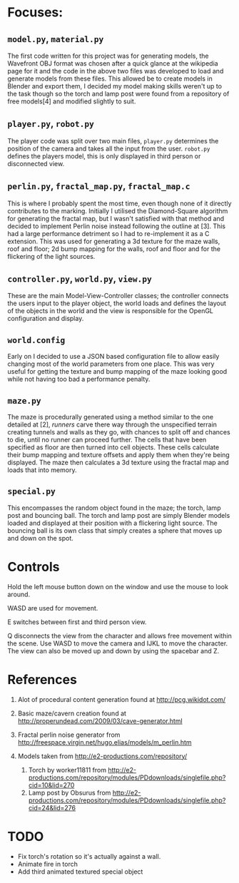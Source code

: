 Focuses:
========
`model.py`, `material.py`
-------------------------
The first code written for this project was for generating models, the Wavefront OBJ format was chosen after a quick glance at the wikipedia page for it and the code in the above two files was developed to load and generate models from these files.  This allowed be to create models in Blender and export them, I decided my model making skills weren't up to the task though so the torch and lamp post were found from a repository of free models[4] and modified slightly to suit.
  
`player.py`, `robot.py`
-----------------------
The player code was split over two main files, `player.py` determines the position of the camera and takes all the input from the user.  `robot.py` defines the players model, this is only displayed in third person or disconnected view.

`perlin.py`, `fractal_map.py`, `fractal_map.c`
----------------------------------------------
This is where I probably spent the most time, even though none of it directly contributes to the marking.  Initially I utilised the Diamond-Square algorithm for generating the fractal map, but I wasn't satisfied with that method and decided to implement Perlin noise instead following the outline at [3].  This had a large performance detriment so I had to re-implement it as a C extension.  This was used for generating a 3d texture for the maze walls, roof and floor; 2d bump mapping for the walls, roof and floor and for the flickering of the light sources.

`controller.py`, `world.py`, `view.py`
--------------------------------------
These are the main Model-View-Controller classes; the controller connects the users input to the player object, the world loads and defines the layout of the objects in the world and the view is responsible for the OpenGL configuration and display.

`world.config`
--------------
Early on I decided to use a JSON based configuration file to allow easily changing most of the world parameters from one place.  This was very useful for getting the texture and bump mapping of the maze looking good while not having too bad a performance penalty.

`maze.py`
---------
The maze is procedurally generated using a method similar to the one detailed at [2], _runners_ carve there way through the unspecified terrain creating tunnels and walls as they go, with chances to split off and chances to die, until no runner can proceed further.  The cells that have been specified as floor are then turned into cell objects.  These cells calculate their bump mapping and texture offsets and apply them when they're being displayed.  The maze then calculates a 3d texture using the fractal map and loads that into memory.

`special.py`
------------
This encompasses the random object found in the maze; the torch, lamp post and bouncing ball.  The torch and lamp post are simply Blender models loaded and displayed at their position with a flickering light source.  The bouncing ball is its own class that simply creates a sphere that moves up and down on the spot.


Controls
========
  Hold the left mouse button down on the window and use the mouse to look around.
  
  WASD are used for movement.

  E switches between first and third person view.
  
  Q disconnects the view from the character and allows free movement within the scene.  Use WASD to move the camera and IJKL to move the character.  The view can also be moved up and down by using the spacebar and Z.

References
==========
1. Alot of procedural content generation found at http://pcg.wikidot.com/

2. Basic maze/cavern creation found at http://properundead.com/2009/03/cave-generator.html

3. Fractal perlin noise generator from http://freespace.virgin.net/hugo.elias/models/m_perlin.htm

4. Models taken from http://e2-productions.com/repository/
    1. Torch by worker11811 from http://e2-productions.com/repository/modules/PDdownloads/singlefile.php?cid=10&lid=270
    2. Lamp post by Obsurus from http://e2-productions.com/repository/modules/PDdownloads/singlefile.php?cid=24&lid=276

TODO
====
+ Fix torch's rotation so it's actually against a wall.
+ Animate fire in torch
+ Add third animated textured special object